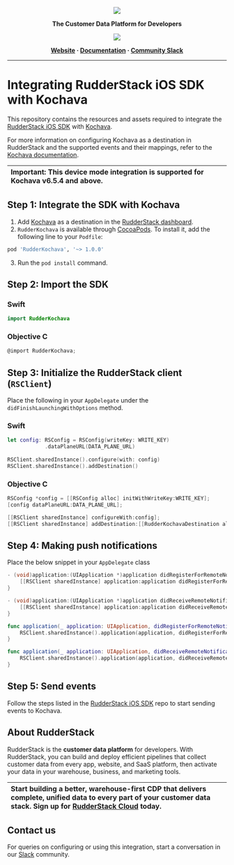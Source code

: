 <p align="center">
  <a href="https://rudderstack.com/">
    <img src="https://user-images.githubusercontent.com/59817155/121357083-1c571300-c94f-11eb-8cc7-ce6df13855c9.png">
  </a>
</p>

<p align="center"><b>The Customer Data Platform for Developers</b></p>

<p align="center">
  <a href="https://cocoapods.org/pods/RudderKochava">
    <img src="https://img.shields.io/cocoapods/v/RudderKochava.svg?style=flat">
    </a>
</p>

<p align="center">
  <b>
    <a href="https://rudderstack.com">Website</a>
    ·
    <a href="https://www.rudderstack.com/docs/stream-sources/rudderstack-sdk-integration-guides/rudderstack-ios-sdk/ios-v2/">Documentation</a>
    ·
    <a href="https://rudderstack.com/join-rudderstack-slack-community">Community Slack</a>
  </b>
</p>

---
# Integrating RudderStack iOS SDK with Kochava

This repository contains the resources and assets required to integrate the [RudderStack iOS SDK](https://www.rudderstack.com/docs/stream-sources/rudderstack-sdk-integration-guides/rudderstack-ios-sdk/ios-v2/) with [Kochava](https://www.kochava.com/).

For more information on configuring Kochava as a destination in RudderStack and the supported events and their mappings, refer to the [Kochava documentation](https://www.rudderstack.com/docs/destinations/attribution/kochava/).

| Important: This device mode integration is supported for Kochava v6.5.4 and above. |
| :---|

## Step 1: Integrate the SDK with Kochava

1. Add [Kochava](https://www.kochava.com/) as a destination in the [RudderStack dashboard](https://app.rudderstack.com/).
2. `RudderKochava` is available through [CocoaPods](https://cocoapods.org). To install it, add the following line to your `Podfile`:

```ruby
pod 'RudderKochava', '~> 1.0.0'
```

3. Run the `pod install` command.

## Step 2: Import the SDK

### Swift

```swift
import RudderKochava
```

### Objective C

```objective-c
@import RudderKochava;
```

## Step 3: Initialize the RudderStack client (`RSClient`)

Place the following in your `AppDelegate` under the `didFinishLaunchingWithOptions` method.

### Swift

```swift
let config: RSConfig = RSConfig(writeKey: WRITE_KEY)
            .dataPlaneURL(DATA_PLANE_URL)       
             
RSClient.sharedInstance().configure(with: config)
RSClient.sharedInstance().addDestination()
```

### Objective C

```objective-c
RSConfig *config = [[RSConfig alloc] initWithWriteKey:WRITE_KEY];
[config dataPlaneURL:DATA_PLANE_URL];

[[RSClient sharedInstance] configureWith:config];
[[RSClient sharedInstance] addDestination:[[RudderKochavaDestination alloc] init]];
```

## Step 4: Making push notifications

Place the below snippet in your `AppDelegate` class

```objective-c
- (void)application:(UIApplication *)application didRegisterForRemoteNotificationsWithDeviceToken:(NSData *)deviceToken {
    [[RSClient sharedInstance] application:application didRegisterForRemoteNotificationsWithDeviceToken:deviceToken];
}

- (void)application:(UIApplication *)application didReceiveRemoteNotification:(NSDictionary *)userInfo fetchCompletionHandler:(void (^)(UIBackgroundFetchResult))completionHandler {
    [[RSClient sharedInstance] application:application didReceiveRemoteNotification:userInfo fetchCompletionHandler:completionHandler];
}
```

```swift
func application(_ application: UIApplication, didRegisterForRemoteNotificationsWithDeviceToken deviceToken: Data) {
    RSClient.sharedInstance().application(application, didRegisterForRemoteNotificationsWithDeviceToken: deviceToken)
}

func application(_ application: UIApplication, didReceiveRemoteNotification userInfo: [AnyHashable: Any], fetchCompletionHandler completionHandler: @escaping (UIBackgroundFetchResult) -> Void) {
    RSClient.sharedInstance().application(application, didReceiveRemoteNotification: userInfo, fetchCompletionHandler: completionHandler)
}
```

## Step 5: Send events

Follow the steps listed in the [RudderStack iOS SDK](https://github.com/rudderlabs/rudder-sdk-ios/tree/master-v2#sending-events) repo to start sending events to Kochava.

## About RudderStack

RudderStack is the **customer data platform** for developers. With RudderStack, you can build and deploy efficient pipelines that collect customer data from every app, website, and SaaS platform, then activate your data in your warehouse, business, and marketing tools.

| Start building a better, warehouse-first CDP that delivers complete, unified data to every part of your customer data stack. Sign up for [RudderStack Cloud](https://app.rudderstack.com/signup?type=freetrial) today. |
| :---|

## Contact us

For queries on configuring or using this integration, start a conversation in our [Slack](https://rudderstack.com/join-rudderstack-slack-community) community.

